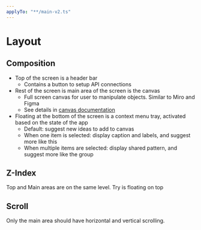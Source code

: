 ```yaml
---
applyTo: "**/main-v2.ts"
---
```


# Layout

## Composition

- Top of the screen is a header bar
  - Contains a button to setup API connections
- Rest of the screen is main area of the screen is the canvas
  - Full screen canvas for user to manipulate objects. Similar to Miro and Figma
  - See details in [canvas documentation](./components//canvas/canvas.instructions.md)
- Floating at the bottom of the screen is a context menu tray, activated based on the state of the app
  - Default: suggest new ideas to add to canvas
  - When one item is selected: display caption and labels, and suggest more like this
  - When multiple items are selected: display shared pattern, and suggest more like the group

## Z-Index

Top and Main areas are on the same level. Try is floating on top

## Scroll

Only the main area should have horizontal and vertical scrolling.

